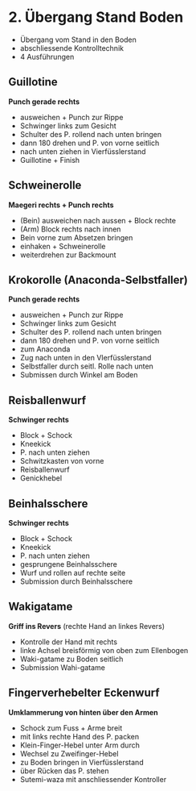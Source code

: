 # 2. Übergang Stand Boden

* Übergang vom Stand in den Boden
* abschliessende Kontrolltechnik
* 4 Ausführungen

## Guillotine

**Punch gerade rechts**

* ausweichen + Punch zur Rippe
* Schwinger links zum Gesicht
* Schulter des P. rollend nach unten bringen
* dann 180 drehen und P. von vorne seitlich
* nach unten ziehen in Vierfüsslerstand
* Guillotine + Finish

## Schweinerolle

**Maegeri rechts + Punch rechts**

* (Bein) ausweichen nach aussen + Block rechte
* (Arm) Block rechts nach innen
* Bein vorne zum Absetzen bringen
* einhaken + Schweinerolle
* weiterdrehen zur Backmount

## Krokorolle (Anaconda-Selbstfaller)

**Punch gerade rechts**

* ausweichen + Punch zur Rippe
* Schwinger links zum Gesicht
* Schulter des P. rollend nach unten bringen
* dann 180 drehen und P. von vorne seitlich
* zum Anaconda
* Zug nach unten in den VIerfüsslerstand
* Selbstfaller durch seitl. Rolle nach unten
* Submissen durch Winkel am Boden

## Reisballenwurf

**Schwinger rechts**

* Block + Schock
* Kneekick
* P. nach unten ziehen
* Schwitzkasten von vorne
* Reisballenwurf
* Genickhebel

## Beinhalsschere

**Schwinger rechts**

* Block + Schock
* Kneekick
* P. nach unten ziehen
* gesprungene Beinhalsschere
* Wurf und rollen auf rechte seite
* Submission durch Beinhalsschere

## Wakigatame

**Griff ins Revers** (rechte Hand an linkes Revers)

* Kontrolle der Hand mit rechts
* linke Achsel breisförmig von oben zum Ellenbogen
* Waki-gatame zu Boden seitlich
* Submission Wahi-gatame

## Fingerverhebelter Eckenwurf

**Umklammerung von hinten über den Armen**

* Schock zum Fuss + Arme breit
* mit links rechte Hand des P. packen
* Klein-Finger-Hebel unter Arm durch
* Wechsel zu Zweifinger-Hebel
* zu Boden bringen in Vierfüsslerstand
* über Rücken das P. stehen
* Sutemi-waza mit anschliessender Kontroller
